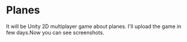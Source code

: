 # Planes
It will be Unity 2D multiplayer game about planes.
I'll upload the game in few days.Now you can see screenshots.
